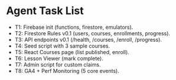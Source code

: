 # Agent Task List

- T1: Firebase init (functions, firestore, emulators).
- T2: Firestore Rules v0.1 (users, courses, enrollments, progress).
- T3: API endpoints v0.1 (/health, /courses, /enroll, /progress).
- T4: Seed script with 3 sample courses.
- T5: React Courses page (list published, enroll).
- T6: Lesson Viewer (mark complete).
- T7: Admin script for custom claims.
- T8: GA4 + Perf Monitoring (5 core events).
